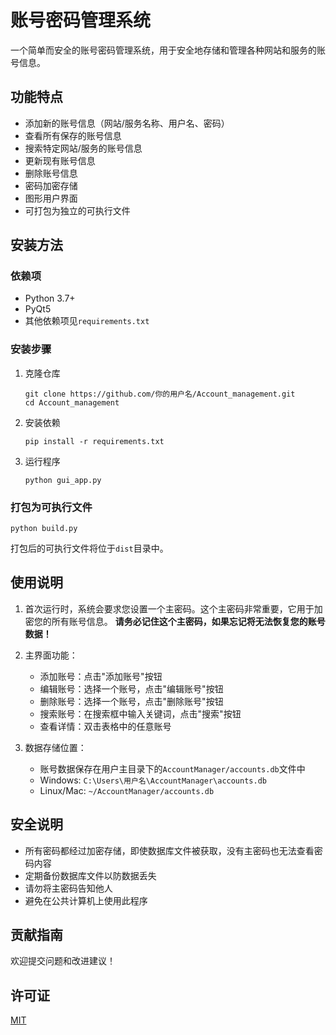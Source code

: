 # 账号密码管理系统

一个简单而安全的账号密码管理系统，用于安全地存储和管理各种网站和服务的账号信息。

## 功能特点

- 添加新的账号信息（网站/服务名称、用户名、密码）
- 查看所有保存的账号信息
- 搜索特定网站/服务的账号信息
- 更新现有账号信息
- 删除账号信息
- 密码加密存储
- 图形用户界面
- 可打包为独立的可执行文件

## 安装方法

### 依赖项

- Python 3.7+
- PyQt5
- 其他依赖项见`requirements.txt`

### 安装步骤

1. 克隆仓库
   ```
   git clone https://github.com/你的用户名/Account_management.git
   cd Account_management
   ```

2. 安装依赖
   ```
   pip install -r requirements.txt
   ```

3. 运行程序
   ```
   python gui_app.py
   ```

### 打包为可执行文件

```
python build.py
```

打包后的可执行文件将位于`dist`目录中。

## 使用说明

1. 首次运行时，系统会要求您设置一个主密码。这个主密码非常重要，它用于加密您的所有账号信息。
   **请务必记住这个主密码，如果忘记将无法恢复您的账号数据！**

2. 主界面功能：
   - 添加账号：点击"添加账号"按钮
   - 编辑账号：选择一个账号，点击"编辑账号"按钮
   - 删除账号：选择一个账号，点击"删除账号"按钮
   - 搜索账号：在搜索框中输入关键词，点击"搜索"按钮
   - 查看详情：双击表格中的任意账号

3. 数据存储位置：
   - 账号数据保存在用户主目录下的`AccountManager/accounts.db`文件中
   - Windows: `C:\Users\用户名\AccountManager\accounts.db`
   - Linux/Mac: `~/AccountManager/accounts.db`

## 安全说明

- 所有密码都经过加密存储，即使数据库文件被获取，没有主密码也无法查看密码内容
- 定期备份数据库文件以防数据丢失
- 请勿将主密码告知他人
- 避免在公共计算机上使用此程序

## 贡献指南

欢迎提交问题和改进建议！

## 许可证

[MIT](LICENSE) 